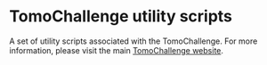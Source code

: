 # TomoChallenge utility scripts

A set of utility scripts associated with the TomoChallenge. For more information, please visit the main [TomoChallenge website](https://tomochallenge.github.io/).
